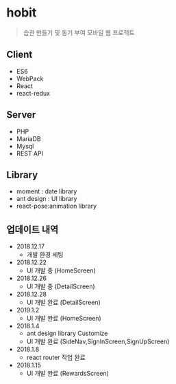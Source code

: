 # hobit

> 습관 만들기 및 동기 부여 모바일 웹 프로젝트

<!--![](../header.png)-->

## Client

- ES6
- WebPack
- React
- react-redux

## Server

- PHP
- MariaDB
- Mysql
- REST API

## Library

- moment : date library
- ant design : UI library
- react-pose:animation library

## 업데이트 내역

- 2018.12.17
  - 개발 환경 세팅
- 2018.12.22
  - UI 개발 중 (HomeScreen)
- 2018.12.26
  - UI 개발 중 (DetailScreen)
- 2018.12.28
  - UI 개발 완료 (DetailScreen)
- 2019.1.2
  - UI 개발 완료 (HomeScreen)
- 2018.1.4
  - ant design library Customize
  - UI 개발 완료 (SideNav,SignInScreen,SignUpScreen)
- 2018.1.8
  - react router 작업 완료
- 2018.1.15
  - UI 개발 완료 (RewardsScreen)